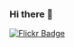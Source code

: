 ### Hi there 👋



[![Flickr Badge](https://img.shields.io/badge/-@xx-a?style=flat-square&labelColor=1ca0f1&logo=flickr&logoColor=white&label=flickr&logoColor=blue&link=https://www.flickr.com/photos/189078704@N02/)](https://www.flickr.com/photos/189078704@N02/)
<!--
**szymonlipinski/szymonlipinski** is a ✨ _special_ ✨ repository because its `README.md` (this file) appears on your GitHub profile.

Here are some ideas to get you started:

- 🔭 I’m currently working on ...
- 🌱 I’m currently learning ...
- 👯 I’m looking to collaborate on ...
- 🤔 I’m looking for help with ...
- 💬 Ask me about ...
- 📫 How to reach me: ...
- 😄 Pronouns: ...
- ⚡ Fun fact: ...
-->
